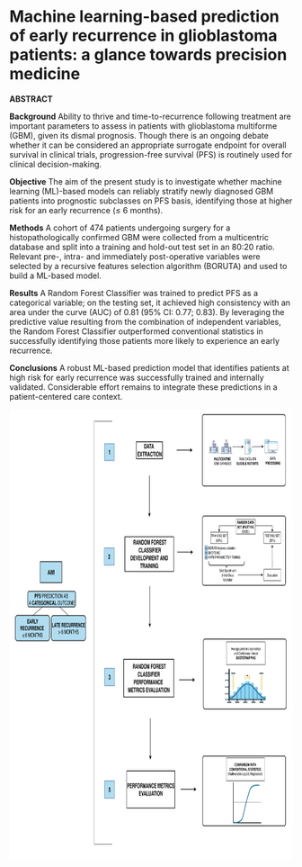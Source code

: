 # Machine learning-based prediction of early recurrence in glioblastoma patients: a glance towards precision medicine

**ABSTRACT**

**Background**
Ability to thrive and time-to-recurrence following treatment are important parameters to assess in patients with glioblastoma multiforme (GBM), given its dismal prognosis. Though there is an ongoing debate whether it can be considered an appropriate surrogate endpoint for overall survival in clinical trials, progression-free survival (PFS) is routinely used for clinical decision-making.

**Objective**
The aim of the present study is to investigate whether machine learning (ML)-based models can reliably stratify newly diagnosed GBM patients into prognostic subclasses on PFS basis, identifying those at higher risk for an early recurrence (≤ 6 months).

**Methods**
A cohort of 474 patients undergoing surgery for a histopathologically confirmed GBM were collected from a multicentric database and split into a training and hold-out test set in an 80:20 ratio. Relevant pre-, intra- and immediately post-operative variables were selected by a recursive features selection algorithm (BORUTA) and used to build a ML-based model. 

**Results**
A Random Forest Classifier was trained to predict PFS as a categorical variable; on the testing set, it achieved high consistency with an area under the curve (AUC) of 0.81 (95% CI: 0.77; 0.83). By leveraging the predictive value resulting from the combination of independent variables, the Random Forest Classifier outperformed conventional statistics in successfully identifying those patients more likely to experience an early recurrence. 

**Conclusions**
A robust ML-based prediction model that identifies patients at high risk for early recurrence was successfully trained and internally validated. Considerable effort remains to integrate these predictions in a patient-centered care context.


<p align="center">
  <img width="1400" height="800" src="https://github.com/valerio-mc/ML-6months-PFS-GBM/blob/master/workflow.png">
</p>
